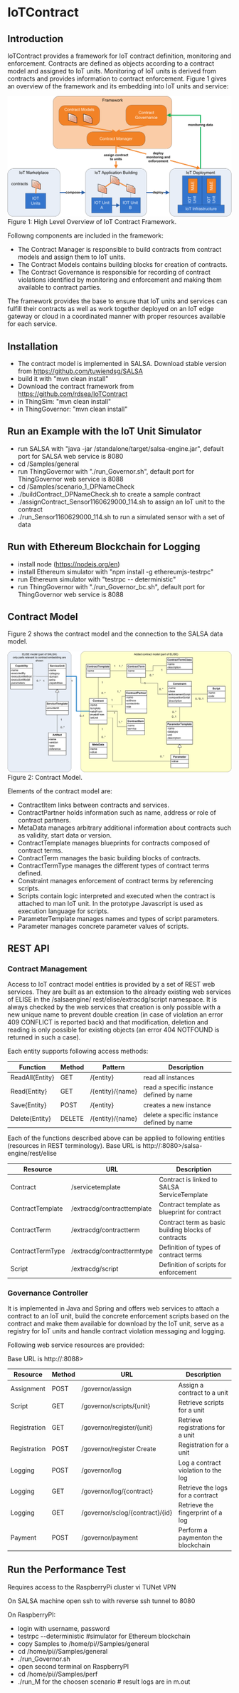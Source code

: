 # IoTContract
## Introduction

IoTContract provides a framework for IoT contract definition, monitoring and enforcement. Contracts are defined as objects according to a contract model and assigned to IoT units. Monitoring of IoT units is derived from contracts and provides information to contract enforcement. Figure 1 gives an overview of the
framework and its embedding into IoT units and service:

![N|Solid](https://github.com/rdsea/IoTContract/blob/master/documents/images/architecture.png)
Figure 1: High Level Overview of IoT Contract Framework.

Followng components are included in the framework:
- The Contract Manager is responsible to build contracts from contract models and assign them to IoT units.
- The Contract Models contains building blocks for creation of contracts.
- The Contract Governance is responsible for recording of contract violations identified by monitoring and enforcement and making them available to contract parties.

The framework provides the base to ensure that IoT units and services can fulfill their contracts as well as work together deployed on an IoT edge gateway or cloud in a coordinated manner with proper resources available for each service.

## Installation

- The contract model is implemented in SALSA. Download stable version from https://github.com/tuwiendsg/SALSA
- build it with "mvn clean install"
- Download the contract framework from https://github.com/rdsea/IoTContract
- in ThingSim: "mvn clean install"
- in ThingGovernor: "mvn clean install"

## Run an Example with the IoT Unit Simulator
- run SALSA with "java -jar <SALSA dir>/standalone/target/salsa-engine.jar", default port for SALSA web service is 8080
- cd <IoTContract dir>/Samples/general
- run ThingGovernor with "./run_Governor.sh", default port for ThingGovernor web service is 8088
- cd <IoTContract dir>/Samples/scenario_1_DPNameCheck
- ./buildContract_DPNameCheck.sh to create a sample contract
- ./assignContract_Sensor1160629000_114.sh to assign an IoT unit to the contract
- ./run_Sensor1160629000_114.sh to run a simulated sensor with a set of data
  
## Run with Ethereum Blockchain for Logging
- install node (https://nodejs.org/en)
- install Ethereum simulator with "npm install -g ethereumjs-testrpc"
- run Ethereum simulator with "testrpc -- deterministic"
- run ThingGovernor with "./run_Governor_bc.sh", default port for ThingGovernor web service is 8088

## Contract Model
Figure 2 shows the contract model and the connection to the SALSA data model.

![N|Solid](https://github.com/rdsea/IoTContract/blob/master/documents/images/contract-model.png)
Figure 2: Contract Model.

Elements of the contract model are:
- ContractItem links between contracts and services.
- ContractPartner holds information such as name, address or role of contract partners.
- MetaData manages arbitrary additional information about contracts such as validity, start data or version.
- ContractTemplate manages blueprints for contracts composed of contract terms.
- ContractTerm manages the basic building blocks of contracts.
- ContractTermType manages the different types of contract terms defined.
- Constraint manages enforcement of contract terms by referencing scripts.
- Scripts contain logic interpreted and executed when the contract is attached to man IoT unit. In the prototype Javascript is used as execution language for scripts.
- ParameterTemplate manages names and types of script parameters.
- Parameter manages concrete parameter values of scripts.

## REST API

### Contract Management
Access to IoT contract model entities is provided by a set of REST web services. They
are built as an extension to the already existing web services of ELISE in the /salsaengine/
rest/elise/extracdg/script namespace. It is always checked by the web services
that creation is only possible with a new unique name to prevent double creation (in case
of violation an error 409 CONFLICT is reported back) and that modification, deletion
and reading is only possible for existing objects (an error 404 NOTFOUND is returned
in such a case).

Each entity supports following access methods:

| Function        | Method | Pattern          | Description                                |
|-----------------|--------|------------------|--------------------------------------------|
| ReadAll{Entity} | GET    | /{entity}        | read all instances                         |
| Read{Entity}    | GET    | /{entity}/{name} | read a specific instance defined by name   |
| Save{Entity}    | POST   | /{entity}        | creates a new instance                     |
| Delete{Entity}  | DELETE | /{entity}/{name} | delete a specific instance defined by name |

Each of the functions described above can be applied to following entities (resources in REST terminology).
Base URL is http://<SALSA IP>:8080>/salsa-engine/rest/elise

| Resource         | URL                                 |Description                                           |
|------------------|-------------------------------------|------------------------------------------------------|
| Contract         | <base URL>/servicetemplate           | Contract is linked to SALSA ServiceTemplate         |
| ContractTemplate | <base URL>/extracdg/contracttemplate | Contract template as blueprint for contract         |
| ContractTerm     | <base URL>/extracdg/contractterm     | Contract term as basic building blocks of contracts |
| ContractTermType | <base URL>/extracdg/contracttermtype | Definition of types of contract terms               |
| Script           | <base URL>/extracdg/script           | Definition of scripts for enforcement               |

### Governance Controller

It is implemented in Java and Spring and offers web services to attach a contract to an
IoT unit, build the concrete enforcement scripts based on the contract and make them
available for download by the IoT unit, serve as a registry for IoT units and handle
contract violation messaging and logging.

Following web service resources are provided:

Base URL is http://<Governor IP>:8088>

| Resource     | Method  | URL                                       | Description                         |
|--------------|---------|-------------------------------------------|-------------------------------------|
| Assignment   | POST    | <base URL>/governor/assign                | Assign a contract to a unit         |
| Script       | GET     | <base URL>/governor/scripts/{unit}        | Retrieve scripts for a unit         |
| Registration | GET     | <base URL>/governor/register/{unit}       | Retrieve registrations for a unit   |
| Registration | POST    | <base URL>/governor/register Create       | Registration for a unit             |
| Logging      | POST    | <base URL>/governor/log                   | Log a contract violation to the log |
| Logging      | GET     | <base URL>/governor/log/{contract}        | Retrieve the logs for a contract    |
| Logging      | GET     | <base URL>/governor/sclog/{contract}/{id} | Retrieve the fingerprint of a log   |
| Payment      | POST    | <base URL>/governor/payment               | Perform a paymenton the blockchain  |

## Run the Performance Test

Requires access to the RaspberryPi cluster vi TUNet VPN

On SALSA machine open ssh to <RaspberryPI IP address> with reverse ssh tunnel to 8080
  
On RaspberryPI:
- login with username, password <ask for it>
- testrpc --deterministic #simulator for Ethereum blockchain
- copy Samples to /home/pi/<username>/Samples/general
- cd /home/pi/<username>/Samples/general
- ./run_Governor.sh
- open second terminal on RaspberryPI
- cd /home/pi/<username>/Samples/perf
- ./run_M<x> for the choosen scenario # result logs are in m<x>.out

